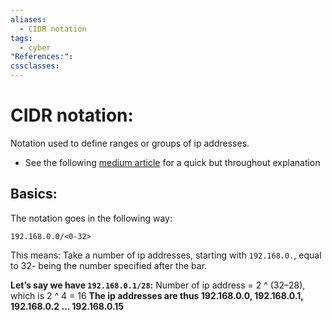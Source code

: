 ```yaml
---
aliases:
  - CIDR notation
tags:
  - cyber
"References:": 
cssclasses:
---
```

# CIDR notation:
Notation used to define ranges or groups of ip addresses. 
+ See the following [medium article](https://medium.com/gitconnected/the-24-in-192-168-0-0-24-explained-in-30-seconds-b0ed6cb635c7) for a quick but throughout explanation
## Basics: 
The notation goes in the following way: 
``` Shell
192.168.0.0/<0-32>
```

This means: Take a number of ip addresses, starting with `192.168.0.`, equal to 32-<number> being <number> the number specified after the bar. 

**Let’s say we have `192.168.0.1/28`:**
Number of ip address = 2 ^ (32–28), which is 2 ^ 4 = 16
**The ip addresses are thus 192.168.0.0, 192.168.0.1, 192.168.0.2 … 192.168.0.15**

